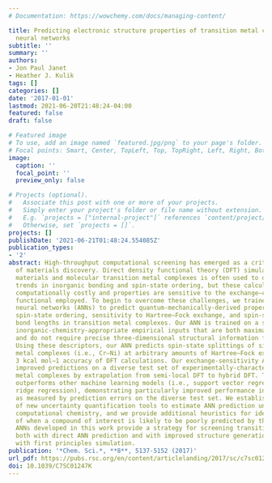 ```yaml
---
# Documentation: https://wowchemy.com/docs/managing-content/

title: Predicting electronic structure properties of transition metal complexes with
  neural networks
subtitle: ''
summary: ''
authors:
- Jon Paul Janet
- Heather J. Kulik
tags: []
categories: []
date: '2017-01-01'
lastmod: 2021-06-20T21:48:24-04:00
featured: false
draft: false

# Featured image
# To use, add an image named `featured.jpg/png` to your page's folder.
# Focal points: Smart, Center, TopLeft, Top, TopRight, Left, Right, BottomLeft, Bottom, BottomRight.
image:
  caption: ''
  focal_point: ''
  preview_only: false

# Projects (optional).
#   Associate this post with one or more of your projects.
#   Simply enter your project's folder or file name without extension.
#   E.g. `projects = ["internal-project"]` references `content/project/deep-learning/index.md`.
#   Otherwise, set `projects = []`.
projects: []
publishDate: '2021-06-21T01:48:24.554085Z'
publication_types:
- '2'
abstract: High-throughput computational screening has emerged as a critical component
  of materials discovery. Direct density functional theory (DFT) simulation of inorganic
  materials and molecular transition metal complexes is often used to describe subtle
  trends in inorganic bonding and spin-state ordering, but these calculations are
  computationally costly and properties are sensitive to the exchange–correlation
  functional employed. To begin to overcome these challenges, we trained artificial
  neural networks (ANNs) to predict quantum-mechanically-derived properties, including
  spin-state ordering, sensitivity to Hartree–Fock exchange, and spin-state specific
  bond lengths in transition metal complexes. Our ANN is trained on a small set of
  inorganic-chemistry-appropriate empirical inputs that are both maximally transferable
  and do not require precise three-dimensional structural information for prediction.
  Using these descriptors, our ANN predicts spin-state splittings of single-site transition
  metal complexes (i.e., Cr–Ni) at arbitrary amounts of Hartree–Fock exchange to within
  3 kcal mol−1 accuracy of DFT calculations. Our exchange-sensitivity ANN enables
  improved predictions on a diverse test set of experimentally-characterized transition
  metal complexes by extrapolation from semi-local DFT to hybrid DFT. The ANN also
  outperforms other machine learning models (i.e., support vector regression and kernel
  ridge regression), demonstrating particularly improved performance in transferability,
  as measured by prediction errors on the diverse test set. We establish the value
  of new uncertainty quantification tools to estimate ANN prediction uncertainty in
  computational chemistry, and we provide additional heuristics for identification
  of when a compound of interest is likely to be poorly predicted by the ANN. The
  ANNs developed in this work provide a strategy for screening transition metal complexes
  both with direct ANN prediction and with improved structure generation for validation
  with first principles simulation.
publication: '*Chem. Sci.*, **8**, 5137-5152 (2017)'
url_pdf: https://pubs.rsc.org/en/content/articlelanding/2017/sc/c7sc01247k
doi: 10.1039/C7SC01247K
---
```


